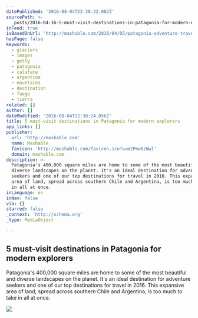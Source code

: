 ```yaml
---
datePublished: '2016-08-04T22:38:32.082Z'
sourcePath: >-
  _posts/2016-04-16-5-must-visit-destinations-in-patagonia-for-modern-explorers.md
inFeed: true
isBasedOnUrl: 'http://mashable.com/2016/04/05/patagonia-adventure-travel/#GmuWjVf0GZqo'
hasPage: false
keywords:
  - glaciers
  - images
  - getty
  - patagonia
  - calafate
  - argentina
  - mountains
  - destination
  - fuego
  - tierra
related: []
author: []
dateModified: '2016-08-04T22:38:24.056Z'
title: 5 must-visit destinations in Patagonia for modern explorers
app_links: []
publisher:
  url: 'http://mashable.com'
  name: Mashable
  favicon: 'http://mashable.com/favicon.ico?v=m2Pmw8zNwl'
  domain: mashable.com
description: >-
  Patagonia's 400,000 square miles are home to some of the most beautiful and
  diverse landscapes on the planet. It's an ideal destination for adventure
  seekers and one of our top destinations for travel in 2016. This expansive
  area of land, spread across southern Chile and Argentina, is too much to take
  in all at once.
inLanguage: en
inNav: false
via: {}
starred: false
_context: 'http://schema.org'
_type: MediaObject

---
```

<article style=""><h1>5 must-visit destinations in Patagonia for modern explorers</h1><p>Patagonia's 400,000 square miles are home to some of the most beautiful and diverse landscapes on the planet. It's an ideal destination for adventure seekers and one of our top destinations for travel in 2016. This expansive area of land, spread across southern Chile and Argentina, is too much to take in all at once.</p><img src="http://rack.3.mshcdn.com/media/ZgkyMDE2LzAyLzE0LzU1L0dldHR5SW1hZ2VzLjRjMDk4LmpwZwpwCXRodW1iCTEyMDB4OTYwMD4/0546507a/f44/GettyImages-460399838.jpg" /></article>